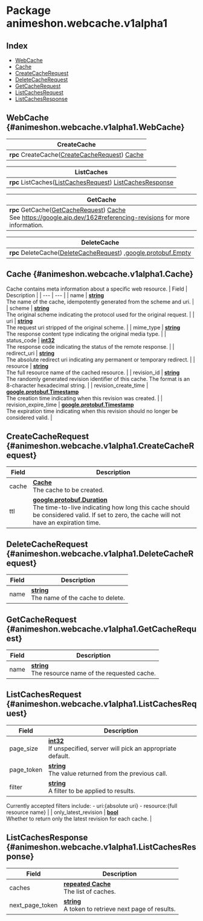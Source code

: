 # Package animeshon.webcache.v1alpha1

## Index
- [WebCache](#animeshon.webcache.v1alpha1.WebCache)
- [Cache](#animeshon.webcache.v1alpha1.Cache)
- [CreateCacheRequest](#animeshon.webcache.v1alpha1.CreateCacheRequest)
- [DeleteCacheRequest](#animeshon.webcache.v1alpha1.DeleteCacheRequest)
- [GetCacheRequest](#animeshon.webcache.v1alpha1.GetCacheRequest)
- [ListCachesRequest](#animeshon.webcache.v1alpha1.ListCachesRequest)
- [ListCachesResponse](#animeshon.webcache.v1alpha1.ListCachesResponse)

## WebCache {#animeshon.webcache.v1alpha1.WebCache}

| CreateCache |
| --- |
| **rpc** CreateCache([CreateCacheRequest](#animeshon.webcache.v1alpha1.CreateCacheRequest)) [Cache](#animeshon.webcache.v1alpha1.Cache)<br/> |

| ListCaches |
| --- |
| **rpc** ListCaches([ListCachesRequest](#animeshon.webcache.v1alpha1.ListCachesRequest)) [ListCachesResponse](#animeshon.webcache.v1alpha1.ListCachesResponse)<br/> |

| GetCache |
| --- |
| **rpc** GetCache([GetCacheRequest](#animeshon.webcache.v1alpha1.GetCacheRequest)) [Cache](#animeshon.webcache.v1alpha1.Cache)<br/>See https://google.aip.dev/162#referencing-revisions for more information. |

| DeleteCache |
| --- |
| **rpc** DeleteCache([DeleteCacheRequest](#animeshon.webcache.v1alpha1.DeleteCacheRequest)) [.google.protobuf.Empty](#google.protobuf.Empty)<br/> |

## Cache {#animeshon.webcache.v1alpha1.Cache}
Cache contains meta information about a specific web resource.
| Field | Description |
| --- | --- |
| name | **[ string](#string)**<br/>The name of the cache, idempotently generated from the scheme and uri. |
| scheme | **[ string](#string)**<br/>The original scheme indicating the protocol used for the original request. |
| uri | **[ string](#string)**<br/>The request uri stripped of the original scheme. |
| mime_type | **[ string](#string)**<br/>The response content type indicating the original media type. |
| status_code | **[ int32](#int32)**<br/>The response code indicating the status of the remote response. |
| redirect_uri | **[ string](#string)**<br/>The absolute redirect uri indicating any permanent or temporary redirect. |
| resource | **[ string](#string)**<br/>The full resource name of the cached resource. |
| revision_id | **[ string](#string)**<br/>The randomly generated revision identifier of this cache. The format is an 8-character hexadecimal string. |
| revision_create_time | **[ google.protobuf.Timestamp](#google.protobuf.Timestamp)**<br/>The creation time indicating when this revision was created. |
| revision_expire_time | **[ google.protobuf.Timestamp](#google.protobuf.Timestamp)**<br/>The expiration time indicating when this revision should no longer be considered valid. |
## CreateCacheRequest {#animeshon.webcache.v1alpha1.CreateCacheRequest}

| Field | Description |
| --- | --- |
| cache | **[ Cache](#Cache)**<br/>The cache to be created. |
| ttl | **[ google.protobuf.Duration](#google.protobuf.Duration)**<br/>The time-to-live indicating how long this cache should be considered valid. If set to zero, the cache will not have an expiration time. |
## DeleteCacheRequest {#animeshon.webcache.v1alpha1.DeleteCacheRequest}

| Field | Description |
| --- | --- |
| name | **[ string](#string)**<br/>The name of the cache to delete. |
## GetCacheRequest {#animeshon.webcache.v1alpha1.GetCacheRequest}

| Field | Description |
| --- | --- |
| name | **[ string](#string)**<br/>The resource name of the requested cache. |
## ListCachesRequest {#animeshon.webcache.v1alpha1.ListCachesRequest}

| Field | Description |
| --- | --- |
| page_size | **[ int32](#int32)**<br/>If unspecified, server will pick an appropriate default. |
| page_token | **[ string](#string)**<br/>The value returned from the previous call. |
| filter | **[ string](#string)**<br/>A filter to be applied to results.

Currently accepted filters include: - uri:{absolute uri} - resource:{full resource name} |
| only_latest_revision | **[ bool](#bool)**<br/>Whether to return only the latest revision for each cache. |
## ListCachesResponse {#animeshon.webcache.v1alpha1.ListCachesResponse}

| Field | Description |
| --- | --- |
| caches | **[repeated Cache](#Cache)**<br/>The list of caches. |
| next_page_token | **[ string](#string)**<br/>A token to retrieve next page of results. |
